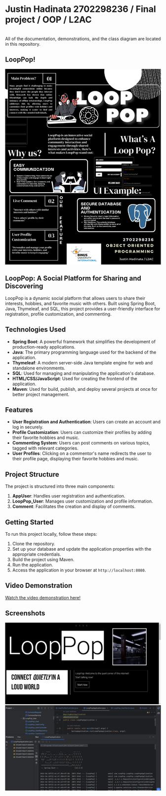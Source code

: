 # Justin Hadinata 2702298236 / Final project / OOP / L2AC


<br> All of the documentation, demonstrations, and the class diagram are located in this repository.


## LoopPop!
<img src="FinalProject_Poster.png" alt="LoopPopPoster" width="600">

## LoopPop: A Social Platform for Sharing and Discovering

LoopPop is a dynamic social platform that allows users to share their interests, hobbies, and favorite music with others. Built using Spring Boot, Java, Thymeleaf, and SQL, this project provides a user-friendly interface for registration, profile customization, and commenting.

## Technologies Used

- **Spring Boot**: A powerful framework that simplifies the development of production-ready applications.
- **Java**: The primary programming language used for the backend of the application.
- **Thymeleaf**: A modern server-side Java template engine for web and standalone environments.
- **SQL**: Used for managing and manipulating the application's database.
- **HTML/CSS/JavaScript**: Used for creating the frontend of the application.
- **Maven**: Used for build, publish, and deploy several projects at once for better project management.


## Features

- **User Registration and Authentication**: Users can create an account and log in securely.
- **Profile Customization**: Users can customize their profiles by adding their favorite hobbies and music.
- **Commenting System**: Users can post comments on various topics, tagged with relevant categories.
- **User Profiles**: Clicking on a commentor's name redirects the user to their profile page, displaying their favorite hobbies and music.

## Project Structure

The project is structured into three main components:

1. **AppUser**: Handles user registration and authentication.
2. **LoopPop_User**: Manages user customization and profile information.
3. **Comment**: Facilitates the creation and display of comments.

## Getting Started

To run this project locally, follow these steps:

1. Clone the repository.
2. Set up your database and update the application properties with the appropriate credentials.
3. Build the project using Maven.
4. Run the application.
5. Access the application in your browser at `http://localhost:8080`.

## Video Demonstration
[Watch the video demonstration here!](https://youtu.be/W4wNyJpvC6U)

## Screenshots
<img src="ScreenShot1.png" alt="Screenshot 1" width="600">
<img src="ScreenShot2.png" alt="Screenshot 2" width="600">


  
